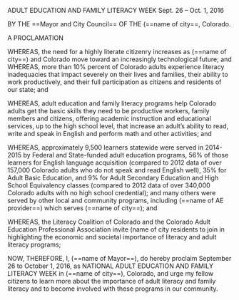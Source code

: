 ADULT EDUCATION AND FAMILY LITERACY WEEK Sept. 26 – Oct. 1, 2016

BY THE ==Mayor and City Council== OF THE (==name of city==, Colorado.

A PROCLAMATION

WHEREAS, the need for a highly literate citizenry increases as (==name of city==) and Colorado move toward an increasingly technological future; and WHEREAS, more than 10% percent of Colorado adults experience literacy inadequacies that impact severely on their lives and families, their ability to work productively, and their full participation as citizens and residents of our state; and

WHEREAS, adult education and family literacy programs help Colorado adults get the basic skills they need to be productive workers, family members and citizens, offering academic instruction and educational services, up to the high school level, that increase an adult’s ability to read, write and speak in English and perform math and other activities; and

WHEREAS, approximately 9,500 learners statewide were served in 2014-2015 by Federal and State-funded adult education programs, 56% of those learners for English language acquisition (compared to 2012 data of over 157,000 Colorado adults who do not speak and read English well), 35% for Adult Basic Education, and 9% for Adult Secondary Education and High School Equivalency classes (compared to 2012 data of over 340,000 Colorado adults with no high school credential); and many others were served by other local and community programs, including (==name of AE provider==) which serves (==name of city==); and

WHEREAS, the Literacy Coalition of Colorado and the Colorado Adult Education Professional Association invite (name of city residents to join in highlighting the economic and societal importance of literacy and adult literacy programs;

NOW, THEREFORE, I, (==name of Mayor==), do hereby proclaim September 26 to October 1, 2016, as NATIONAL ADULT EDUCATION AND FAMILY LITERACY WEEK in (==name of city==), Colorado, and urge my fellow citizens to learn more about the importance of adult literacy and family literacy and to become involved with these programs in our community.
